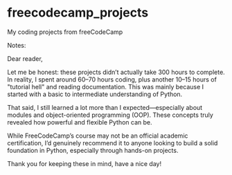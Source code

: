 # freecodecamp_projects
My coding projects from freeCodeCamp

Notes:

Dear reader,

Let me be honest: these projects didn’t actually take 300 hours to complete. In reality, I spent around 60–70 hours coding, plus another 10–15 hours of "tutorial hell" and reading documentation. This was mainly because I started with a basic
to intermediate understanding of Python.

That said, I still learned a lot more than I expected—especially about modules and object-oriented programming (OOP). These concepts truly revealed how powerful and flexible Python can be.

While FreeCodeCamp’s course may not be an official academic certification, I’d genuinely recommend it to anyone looking to build a solid foundation in Python, especially through hands-on projects.


Thank you for keeping these in mind, have a nice day!
